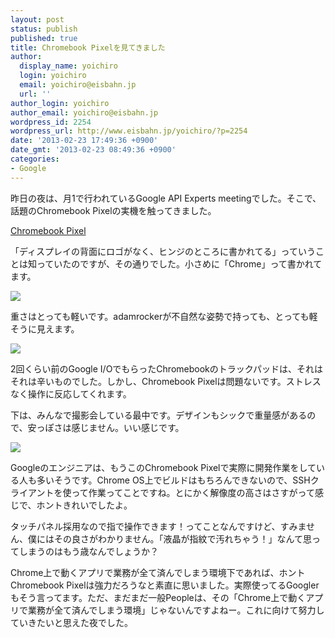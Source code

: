 ```yaml
---
layout: post
status: publish
published: true
title: Chromebook Pixelを見てきました
author:
  display_name: yoichiro
  login: yoichiro
  email: yoichiro@eisbahn.jp
  url: ''
author_login: yoichiro
author_email: yoichiro@eisbahn.jp
wordpress_id: 2254
wordpress_url: http://www.eisbahn.jp/yoichiro/?p=2254
date: '2013-02-23 17:49:36 +0900'
date_gmt: '2013-02-23 08:49:36 +0900'
categories:
- Google
---
```


昨日の夜は、月1で行われているGoogle API Experts meetingでした。そこで、話題のChromebook Pixelの実機を触ってきました。

[Chromebook Pixel](http://www.google.com/intl/en/chrome/devices/chromebook-pixel/)

「ディスプレイの背面にロゴがなく、ヒンジのところに書かれてる」っていうことは知っていたのですが、その通りでした。小さめに「Chrome」って書かれてます。

![](http://www.eisbahn.jp/yoichiro/images/2013/02/cb21c53e01edf9fb25f6ab527a681e99.jpg)

重さはとっても軽いです。adamrockerが不自然な姿勢で持っても、とっても軽そうに見えます。

![](http://www.eisbahn.jp/yoichiro/images/2013/02/36c8c9261c98e7c1b7d7d5e14410cdda.jpg)

2回くらい前のGoogle I/OでもらったChromebookのトラックパッドは、それはそれは辛いものでした。しかし、Chromebook Pixelは問題ないです。ストレスなく操作に反応してくれます。

下は、みんなで撮影会している最中です。デザインもシックで重量感があるので、安っぽさは感じません。いい感じです。

![](http://www.eisbahn.jp/yoichiro/images/2013/02/d97c50263c64191b4a87e849b78211fe.jpg)

Googleのエンジニアは、もうこのChromebook Pixelで実際に開発作業をしている人も多いそうです。Chrome OS上でビルドはもちろんできないので、SSHクライアントを使って作業ってことですね。とにかく解像度の高さはさすがって感じで、ホントきれいでしたよ。

タッチパネル採用なので指で操作できます！ってことなんですけど、すみません、僕にはその良さがわかりません。「液晶が指紋で汚れちゃう！」なんて思ってしまうのはもう歳なんでしょうか？

Chrome上で動くアプリで業務が全て済んでしまう環境下であれば、ホントChromebook Pixelは強力だろうなと素直に思いました。実際使ってるGooglerもそう言ってます。ただ、まだまだ一般Peopleは、その「Chrome上で動くアプリで業務が全て済んでしまう環境」じゃないんですよねー。これに向けて努力していきたいと思えた夜でした。
